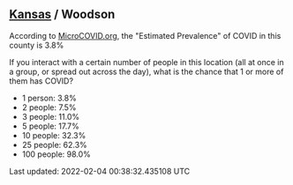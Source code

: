 
## [Kansas](/united-states/kansas) / Woodson

According to [MicroCOVID.org](http://microcovid.org),
the "Estimated Prevalence" of COVID in this county is 3.8%

If you interact with a certain number of people in this location
(all at once in a group, or spread out across the day), what is the chance that
1 or more of them has COVID?

- 1 person: 3.8%
- 2 people: 7.5%
- 3 people: 11.0%
- 5 people: 17.7%
- 10 people: 32.3%
- 25 people: 62.3%
- 100 people: 98.0%

Last updated: 2022-02-04 00:38:32.435108 UTC
